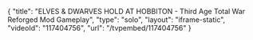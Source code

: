 {
    "title": "ELVES & DWARVES HOLD AT HOBBITON - Third Age Total War Reforged Mod Gameplay",
    "type": "solo",
    "layout": "iframe-static",
    "videoId": "117404756",
    "url": "\/tvpembed\/117404756"
}